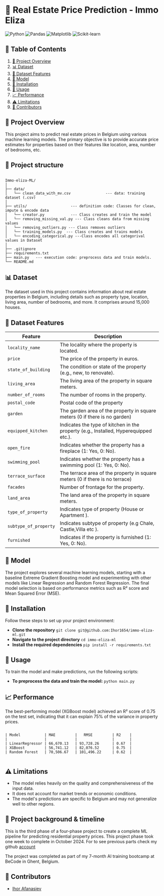 

# 🏡 Real Estate Price Prediction - Immo Eliza
![Python](https://img.shields.io/badge/Made_with-Python-blue?logo=python&labelColor=%23778899&color=%233776AB)
![Pandas](https://img.shields.io/badge/uses-Pandas-blue?logo=pandas&labelColor=%23778899&color=%23150458)
![Matplotlib](https://img.shields.io/badge/uses-Matplotlib-blue.svg)
![Scikit-learn](https://img.shields.io/badge/uses-Scikit--learn-orange?logo=scikitlearn&labelColor=%23778899&color=%23F7931E)

## 📑 Table of Contents

1. [🔎 Project Overview](#project-overview)
2. [📊 Dataset](#dataset)
3. [🔢 Dataset Features](#dataset-features)
4. [🤖 Model](#model)
5. [🔧 Installation](#installation)
6. [🚀 Usage](#usage)
7. [📈 Performance](#performance)
8. [⚠️ Limitations](#limitations)
9. [👥 Contributors](#contributors)

## 🔎 Project Overview

This project aims to predict real estate prices in Belgium using various machine learning models. The primary objective is to provide accurate price estimates for properties based on their features like location, area, number of bedrooms, etc.
## 🧬 Project structure

```

Immo-eliza-ML/
│
├── data/
│   └── clean_data_with_mv.csv                --- data: training dataset (.csv)
│
├── utils/                    --- definition code: Classes for clean, impute & encode data
│   └── creator.py            --- Class creates and train the model
│   └── removing_missing_val.py --- Class cleans data from missing values
│   └── removing_outliers.py --- Class removes outliers
│   └── training_models.py  --- Class creates and trains models
│   └── encoding_categorical.py ---Class encodes all categorival values in Dataset
│
├── .gitignore
├── requirements.txt
├── main.py   --- execution code: preprocess data and train models.
└── README.md
```


## 📊 Dataset

The dataset used in this project contains information about real estate properties in Belgium, including details such as property type, location, living area, number of bedrooms, and more. It comprises around 15,000 houses.

## 🔢 Dataset Features

| Feature              | Description                                                         |
| -------------------- | ------------------------------------------------------------------- |
| `locality_name`           | The locality where the property is located.                         | 
| `price`              | The price of the property in euros.                                 |
| `state_of_building` | The condition or state of the property (e.g., new, to renovate).    |
| `living_area`        | The living area of the property in square meters.                   |
| `number_of_rooms`           | The number of rooms in the property.                             |
| `postal_code`          | Postal code of the property                           |
| `garden`         | The garden area of the property in square meters (0 if there is no garden)        |
| `equipped_kitchen`            | Indicates the type of kitchen in the property (e.g., Installed, Hyperequipped etc.).      |
| `open_fire`          | Indicates whether the property has a fireplace (1: Yes, 0: No).     |
| `swimming_pool`       | Indicates whether the property has a swimming pool (1: Yes, 0: No). |
| `terrace_surface`        | The terrace area of the property in square meters (0 if there is no terrace)       |
| `facades`          | Number of frontage for the property.        |
| `land_area`       | The land area of the property in square meters.   |
| `type_of_property`     | Indicates type of property (House or Apartment ).              |
| `subtype_of_property`         | Indicates subtype of property (e.g Chale, Castle,Villa etc ).                    |
| `furnished`         | Indicates if the property is furnished (1: Yes, 0: No).                    |
## 🤖 Model

The project explores several machine learning models, starting with a baseline Extreme Gradient Boosting model and experimenting with other models like Linear Regression and Random Forest Regression. The final model selection is based on performance metrics such as R² score and Mean Squared Error (MSE).

## 🔧 Installation

Follow these steps to set up your project environment:

- **Clone the repository**
  `git clone git@github.com:Ihor1654/immo-eliza-ml.git`
- **Navigate to the project directory**
  `cd immo-eliza-ml`
- **Install the required dependencies**
  `pip install -r requirements.txt`

## 🚀 Usage

To train the model and make predictions, run the following scripts:

- **To preprocess the data and train the model:**
  `python main.py`

## 📈 Performance

The best-performing model (XGBoost model) achieved an R² score of 0.75 on the test set, indicating that it can explain 75% of the variance in property prices.
```

| Model           | MAE         |   RMSE         | R2    |
|                 |             |                |       |
| LinearRegressor | 66,670.13   | 93,728.26      | 0.67  |
| XGBoost         | 56,741.12   | 82,076.52      | 0.75  |
| Random Forest   | 70,506.67   | 101,496.22     | 0.62  |


```

## ⚠️ Limitations

- The model relies heavily on the quality and comprehensiveness of the input data.
- It does not account for market trends or economic conditions.
- The model's predictions are specific to Belgium and may not generalize well to other regions.

## 📂 Project background & timeline

This is the third phase of a four-phase project to create a complete ML pipeline for predicting residential property prices. This project phase took one week to complete in October 2024. For to see previous parts check my github [account](https://github.com/Ihor1654)

The project was completed as part of my 7-month AI training bootcamp at BeCode in Ghent, Belgium.


## 👥 Contributors

- [Ihor Afanasiev](https://www.linkedin.com/in/ihor-afanasiev-a50798268/)
